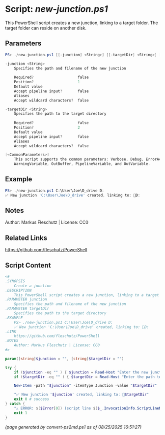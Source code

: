 Script: *new-junction.ps1*
========================

This PowerShell script creates a new junction, linking to a target folder. The target folder can reside on another disk.

Parameters
----------
```powershell
PS> ./new-junction.ps1 [[-junction] <String>] [[-targetDir] <String>] [<CommonParameters>]

-junction <String>
    Specifies the path and filename of the new junction
    
    Required?                    false
    Position?                    1
    Default value                
    Accept pipeline input?       false
    Aliases                      
    Accept wildcard characters?  false

-targetDir <String>
    Specifies the path to the target directory
    
    Required?                    false
    Position?                    2
    Default value                
    Accept pipeline input?       false
    Aliases                      
    Accept wildcard characters?  false

[<CommonParameters>]
    This script supports the common parameters: Verbose, Debug, ErrorAction, ErrorVariable, WarningAction, 
    WarningVariable, OutBuffer, PipelineVariable, and OutVariable.
```

Example
-------
```powershell
PS> ./new-junction.ps1 C:\User\Joe\D_drive D:
✅ New junction 'C:\User\Joe\D_drive' created, linking to: 📂D:

```

Notes
-----
Author: Markus Fleschutz | License: CC0

Related Links
-------------
https://github.com/fleschutz/PowerShell

Script Content
--------------
```powershell
<#
.SYNOPSIS
	Create a junction
.DESCRIPTION
	This PowerShell script creates a new junction, linking to a target folder. The target folder can reside on another disk.
.PARAMETER junction
	Specifies the path and filename of the new junction
.PARAMETER targetDir
	Specifies the path to the target directory
.EXAMPLE
	PS> ./new-junction.ps1 C:\User\Joe\D_drive D:
	✅ New junction 'C:\User\Joe\D_drive' created, linking to: 📂D:
.LINK
	https://github.com/fleschutz/PowerShell
.NOTES
	Author: Markus Fleschutz | License: CC0
#>

param([string]$junction = "", [string]$targetDir = "")

try {
	if ($junction -eq "" ) { $junction = Read-Host "Enter the new junction's path and filename" }
	if ($targetDir -eq "" ) { $targetDir = Read-Host "Enter the path to the target directory    " }

	New-Item -path "$junction" -itemType Junction -value "$targetDir"

	"✅ New junction '$junction' created, linking to: 📂$targetDir"
	exit 0 # success
} catch {
	"⚠️ ERROR: $($Error[0]) (script line $($_.InvocationInfo.ScriptLineNumber))"
	exit 1
}
```

*(page generated by convert-ps2md.ps1 as of 08/25/2025 16:51:27)*
